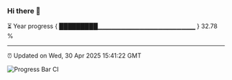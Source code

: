 ### Hi there 👋

⏳ Year progress { █████████▁▁▁▁▁▁▁▁▁▁▁▁▁▁▁▁▁▁▁▁▁ } 32.78 %

---

⏰ Updated on Wed, 30 Apr 2025 15:41:22 GMT

![Progress Bar CI](https://github.com/IshwaranRudhara/GIT-ACTION/workflows/Progress%20Bar%20CI/badge.svg)
